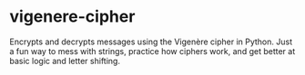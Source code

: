 # vigenere-cipher
Encrypts and decrypts messages using the Vigenère cipher in Python. Just a fun way to mess with strings, practice how ciphers work, and get better at basic logic and letter shifting.
